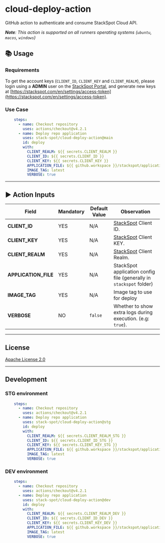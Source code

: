 # cloud-deploy-action

GitHub action to authenticate and consume StackSpot Cloud API.

_**Note**: This action is supported on all runners operating systems (`ubuntu`, `macos`, `windows`)_

## 📚 Usage

### Requirements

To get the account keys (`CLIENT_ID`, `CLIENT_KEY` and `CLIENT_REALM`), please login using a **ADMIN** user on the [StackSpot Portal](https://stackspot.com), and generate new keys at [https://stackspot.com/en/settings/access-token](https://stackspot.com/en/settings/access-token).

### Use Case

```yaml
    steps:
      - name: Checkout repository
        uses: actions/checkout@v4.2.1
      - name: Deploy repo application
        uses: stack-spot/cloud-deploy-action@main
        id: deploy
        with:
          CLIENT_REALM: ${{ secrets.CLIENT_REALM }}
          CLIENT_ID: ${{ secrets.CLIENT_ID }}
          CLIENT_KEY: ${{ secrets.CLIENT_KEY }}
          APPLICATION_FILE: ${{ github.workspace }}/stackspot/application.yaml
          IMAGE_TAG: latest
          VERBOSE: true
```

* * *

## ▶️ Action Inputs

Field | Mandatory | Default Value | Observation
------------ | ------------  | ------------- | -------------
**CLIENT_ID** | YES | N/A | [StackSpot](https://stackspot.com/en/settings/access-token) Client ID.
**CLIENT_KEY** | YES | N/A |[StackSpot](https://stackspot.com/en/settings/access-token) Client KEY.
**CLIENT_REALM** | YES | N/A |[StackSpot](https://stackspot.com/en/settings/access-token) Client Realm.
**APPLICATION_FILE** | YES | N/A | StackSpot application config file (generally in `stackspot` folder)
**IMAGE_TAG** | YES | N/A | Image tag to use for deploy
**VERBOSE** | NO | `false` | Whether to show extra logs during execution. (e.g: `true`).

* * *

## License

[Apache License 2.0](https://github.com/stack-spot/cloud-deploy-action/blob/main/LICENSE)

* * *

## Development

### STG environment

```yaml
    steps:
      - name: Checkout repository
        uses: actions/checkout@v4.2.1
      - name: Deploy repo application
        uses: stack-spot/cloud-deploy-action@stg
        id: deploy
        with:
          CLIENT_REALM: ${{ secrets.CLIENT_REALM_STG }}
          CLIENT_ID: ${{ secrets.CLIENT_ID_STG }}
          CLIENT_KEY: ${{ secrets.CLIENT_KEY_STG }}
          APPLICATION_FILE: ${{ github.workspace }}/stackspot/application-stg.yaml
          IMAGE_TAG: latest
          VERBOSE: true
```

### DEV environment

```yaml
    steps:
      - name: Checkout repository
        uses: actions/checkout@v4.2.1
      - name: Deploy repo application
        uses: stack-spot/cloud-deploy-action@dev
        id: deploy
        with:
          CLIENT_REALM: ${{ secrets.CLIENT_REALM_DEV }}
          CLIENT_ID: ${{ secrets.CLIENT_ID_DEV }}
          CLIENT_KEY: ${{ secrets.CLIENT_KEY_DEV }}
          APPLICATION_FILE: ${{ github.workspace }}/stackspot/application-dev.yaml
          IMAGE_TAG: latest
          VERBOSE: true
```